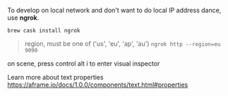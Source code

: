 

To develop on local network and don't want to do local IP address dance, use **ngrok**.

`brew cask install ngrok`

> region, must be one of ('us', 'eu', 'ap', 'au')
`ngrok http --region=eu 9090`


on scene, press control alt i to enter visual inspector

Learn more about text properties 
https://aframe.io/docs/1.0.0/components/text.html#properties
